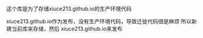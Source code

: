 这个库是为了存储xiuce213.github.io的生产环境代码


xiuce213.github.io作为发布，没有生产环境代码，导致迁徙代码很是麻烦
所以新建当前库来存储，然后
xiuce213.github.io来发布
